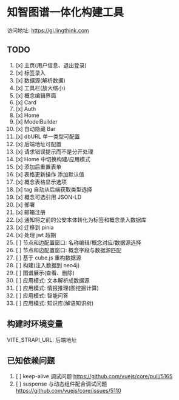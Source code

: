 # 知智图谱一体化构建工具

访问地址: https://gi.lingthink.com

## TODO

1. [x] 主页(用户信息、退出登录)
2. [x] 标签录入
3. [x] 数据源(解析数据)
4. [x] 工具栏(放大缩小)
5. [x] 概念编辑界面
6. [x] Card
7. [x] Auth
8. [x] Home
9. [x] ModelBuilder
10. [x] 自动隐藏 Bar
11. [x] dbURL 单一类型可配置
12. [x] 后端地址可配置
13. [x] 请求错误提示而不是分开处理
14. [x] Home 中切换构建/应用模式
15. [x] 添加后重置表单
16. [x] 表格更新操作 添加默认值
17. [x] 概念表格显示选项
18. [x] tag 自动从后端获取类型选择
19. [x] 概念可选引用 JSON-LD
20. [x] 部署
21. [x] 邮箱注册
22. [x] 通知将之前的公安本体转化为标签和概念录入数据库
23. [x] 迁移到 pinia
24. [x] 处理 jwt 超期
25. [ ] 节点和边配置窗口: 名称编辑/概念对应/数据源选择
26. [ ] 节点和边配置窗口: 概念字段与数据源匹配
27. [ ] 基于 cube.js 重构数据源
28. [ ] 构建(注入数据到 neo4j)
29. [ ] 图谱展示(查看、删除)
30. [ ] 应用模式: 文本解析成数据源
31. [ ] 应用模式: 情报推理(图挖掘计算)
32. [ ] 应用模式: 智能问答
33. [ ] 应用模式: 知识库(解语知识树)

## 构建时环境变量

VITE_STRAPI_URL: 后端地址

## 已知依赖问题

1. [ ] keep-alive 调试问题 https://github.com/vuejs/core/pull/5165
2. [ ] suspense 与动态组件配合调试问题 https://github.com/vuejs/core/issues/5110
